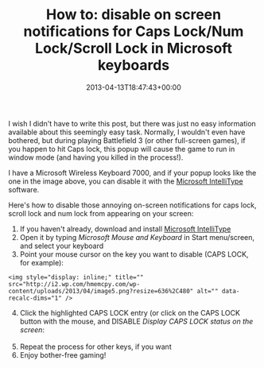 ﻿---
title: 'How to: disable on screen notifications for Caps Lock/Num Lock/Scroll Lock in Microsoft keyboards'
date: 2013-04-13T18:47:43+00:00
---
<img style="background-image: none; float: right; padding-top: 0px; padding-left: 0px; margin: 0px 0px 0px 5px; display: inline; padding-right: 0px; border-width: 0px;" title="" src="http://i1.wp.com/hmemcpy.com/wp-content/uploads/2013/04/image.png?resize=187%2C121" alt="" align="right" border="0" data-recalc-dims="1" />I wish I didn't have to write this post, but there was just no easy information available about this seemingly easy task. Normally, I wouldn't even have bothered, but during playing Battlefield 3 (or other full-screen games), if you happen to hit Caps lock, this popup will cause the game to run in window mode (and having you killed in the process!).

<!-- more -->

I have a Microsoft Wireless Keyboard 7000, and if your popup looks like the one in the image above, you can disable it with the [Microsoft IntelliType](http://www.microsoft.com/en-us/download/details.aspx?id=26949) software.

Here's how to disable those annoying on-screen notifications for caps lock, scroll lock and num lock from appearing on your screen:

  1. If you haven't already, download and install [Microsoft IntelliType](http://www.microsoft.com/en-us/download/details.aspx?id=26949)
  2. Open it by typing *Microsoft Mouse and Keyboard* in Start menu/screen, and select your keyboard
  3. Point your mouse cursor on the key you want to disable (CAPS LOCK, for example):
  
    <img style="display: inline;" title="" src="http://i2.wp.com/hmemcpy.com/wp-content/uploads/2013/04/image5.png?resize=636%2C480" alt="" data-recalc-dims="1" />
  4. Click the highlighted CAPS LOCK entry (or click on the CAPS LOCK button with the mouse, and DISABLE *Display CAPS LOCK status on the screen*:  
    <img style="display: inline;" title="" src="http://i2.wp.com/hmemcpy.com/wp-content/uploads/2013/04/image6.png?resize=636%2C480" alt="" data-recalc-dims="1" />
  5. Repeat the process for other keys, if you want
  6. Enjoy bother-free gaming!
